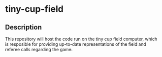 # tiny-cup-field

## Description

This repository will host the code run on the tiny cup field computer, which is resposible for providing up-to-date representations of the field and referee calls regarding the game.
